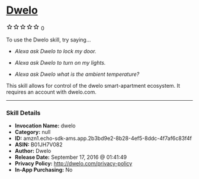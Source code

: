 # [Dwelo](http://alexa.amazon.com/#skills/amzn1.echo-sdk-ams.app.2b3bd9e2-8b28-4ef5-8ddc-4f7af6c83f4f)
![0 stars](../../images/ic_star_border_black_18dp_1x.png)![0 stars](../../images/ic_star_border_black_18dp_1x.png)![0 stars](../../images/ic_star_border_black_18dp_1x.png)![0 stars](../../images/ic_star_border_black_18dp_1x.png)![0 stars](../../images/ic_star_border_black_18dp_1x.png) 0

To use the Dwelo skill, try saying...

* *Alexa ask Dwelo to lock my door.*

* *Alexa ask Dwelo to turn on my lights.*

* *Alexa ask Dwelo what is the ambient temperature?*

This skill allows for control of the dwelo smart-apartment ecosystem. It requires an account with dwelo.com.

***

### Skill Details

* **Invocation Name:** dwelo
* **Category:** null
* **ID:** amzn1.echo-sdk-ams.app.2b3bd9e2-8b28-4ef5-8ddc-4f7af6c83f4f
* **ASIN:** B01JH7V082
* **Author:** Dwelo
* **Release Date:** September 17, 2016 @ 01:41:49
* **Privacy Policy:** http://dwelo.com/privacy-policy
* **In-App Purchasing:** No
